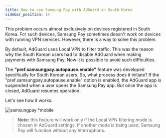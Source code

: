 ```yaml
---
title: How to use Samsung Pay with AdGuard in South Korea
sidebar_position: 14
---
```


This problem occurs almost exclusively on devices registered in South Korea. For such devices, Samsung Pay sometimes doesn't work on devices with running VPN services. However, there is a way to solve this problem.

By default, AdGuard uses Local VPN to filter traffic. This was the reason why the South Korean users had to disable AdGuard when making payments with Samsung Pay. Now it is possible to avoid such difficulties.

The **"pref.samsungpay.autopause.enable"** feature was developed specifically for South Korean users. So, what process does it initiate? If the "pref.samsungpay.autopause.enable" option is enabled, the AdGuard app is suspended when a user opens the Samsung Pay app. But once the app is closed, AdGuard resumes operation.

Let's see how it works.

![samsungpay *mobile](https://cdn.adtidy.org/content/kb/ad_blocker/android/solving_problems/samsungpay-with-adguard-in-south-korea/en.gif)

> **Note:** this feature will work only if the Local VPN filtering mode is chosen in AdGuard settings. If another mode is being used, Samsung Pay will function without any interruptions.